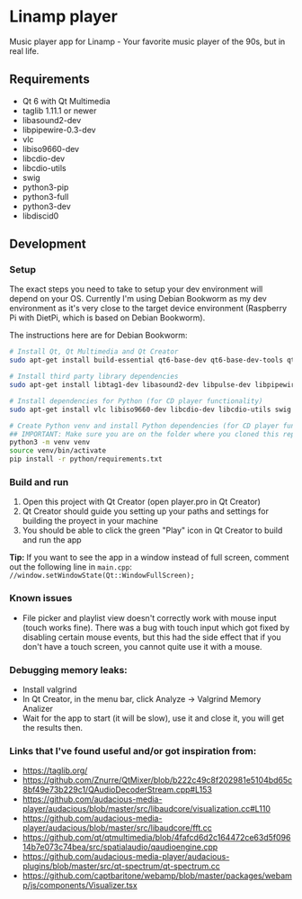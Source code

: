 # Linamp player

Music player app for Linamp - Your favorite music player of the 90s, but in real life.

## Requirements

- Qt 6 with Qt Multimedia
- taglib 1.11.1 or newer
- libasound2-dev
- libpipewire-0.3-dev
- vlc
- libiso9660-dev
- libcdio-dev
- libcdio-utils
- swig
- python3-pip
- python3-full
- python3-dev
- libdiscid0

## Development

### Setup

The exact steps you need to take to setup your dev environment will depend on your OS. Currently I'm using Debian Bookworm as my dev environment as it's very close to the target device environment (Raspberry Pi with DietPi, which is based on Debian Bookworm).

The instructions here are for Debian Bookworm:

```bash
# Install Qt, Qt Multimedia and Qt Creator
sudo apt-get install build-essential qt6-base-dev qt6-base-dev-tools qt6-multimedia-dev qtcreator -y

# Install third party library dependencies
sudo apt-get install libtag1-dev libasound2-dev libpulse-dev libpipewire-0.3-dev libdbus-1-dev -y

# Install dependencies for Python (for CD player functionality)
sudo apt-get install vlc libiso9660-dev libcdio-dev libcdio-utils swig python3-pip python3-full python3-dev libdiscid0 -y

# Create Python venv and install Python dependencies (for CD player functionality)
## IMPORTANT: Make sure you are on the folder where you cloned this repo before running the following commands:
python3 -m venv venv
source venv/bin/activate
pip install -r python/requirements.txt
```

### Build and run

1. Open this project with Qt Creator (open player.pro in Qt Creator)
2. Qt Creator should guide you setting up your paths and settings for building the proyect in your machine
3. You should be able to click the green "Play" icon in Qt Creator to build and run the app

**Tip:** If you want to see the app in a window instead of full screen, comment out the following line in `main.cpp`: `//window.setWindowState(Qt::WindowFullScreen);`

### Known issues

- File picker and playlist view doesn't correctly work with mouse input (touch works fine). There was a bug with touch input which got fixed by disabling certain mouse events, but this had the side effect that if you don't have a touch screen, you cannot quite use it with a mouse.

### Debugging memory leaks:

- Install valgrind
- In Qt Creator, in the menu bar, click Analyze -> Valgrind Memory Analizer
- Wait for the app to start (it will be slow), use it and close it, you will get the results then.

### Links that I've found useful and/or got inspiration from:

- https://taglib.org/
- https://github.com/Znurre/QtMixer/blob/b222c49c8f202981e5104bd65c8bf49e73b229c1/QAudioDecoderStream.cpp#L153
- https://github.com/audacious-media-player/audacious/blob/master/src/libaudcore/visualization.cc#L110
- https://github.com/audacious-media-player/audacious/blob/master/src/libaudcore/fft.cc
- https://github.com/qt/qtmultimedia/blob/4fafcd6d2c164472ce63d5f09614b7e073c74bea/src/spatialaudio/qaudioengine.cpp
- https://github.com/audacious-media-player/audacious-plugins/blob/master/src/qt-spectrum/qt-spectrum.cc
- https://github.com/captbaritone/webamp/blob/master/packages/webamp/js/components/Visualizer.tsx
